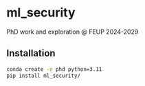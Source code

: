 # ml_security
PhD work and exploration @ FEUP 2024-2029


## Installation

```bash
conda create -n phd python=3.11
pip install ml_security/
```